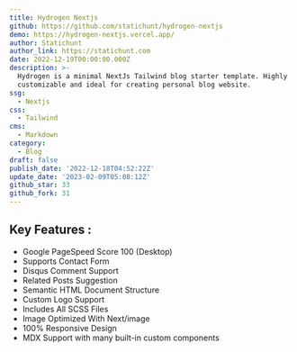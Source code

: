 ```yaml
---
title: Hydrogen Nextjs
github: https://github.com/statichunt/hydrogen-nextjs
demo: https://hydrogen-nextjs.vercel.app/
author: Statichunt
author_link: https://statichunt.com
date: 2022-12-19T00:00:00.000Z
description: >-
  Hydrogen is a minimal NextJs Tailwind blog starter template. Highly
  customizable and ideal for creating personal blog website.
ssg:
  - Nextjs
css:
  - Tailwind
cms:
  - Markdown
category:
  - Blog
draft: false
publish_date: '2022-12-18T04:52:22Z'
update_date: '2023-02-09T05:08:12Z'
github_star: 33
github_fork: 31
---
```

## Key Features :

* Google PageSpeed Score 100 (Desktop)
* Supports Contact Form
* Disqus Comment Support
* Related Posts Suggestion
* Semantic HTML Document Structure
* Custom Logo Support
* Includes All SCSS Files
* Image Optimized With Next/image
* 100% Responsive Design
* MDX Support with many built-in custom components
